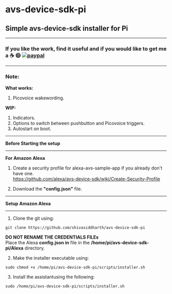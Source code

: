 # avs-device-sdk-pi
## Simple avs-device-sdk installer for Pi   

*******************************************************************************************************************************
### **If you like the work, find it useful and if you would like to get me a :coffee: :smile:** [![paypal](https://www.paypalobjects.com/en_US/i/btn/btn_donate_LG.gif)](https://www.paypal.com/cgi-bin/webscr?cmd=_s-xclick&hosted_button_id=7GH3YDCHZ36QN)  

*******************************************************************************************************************************
### Note:
**What works:**    
1. Picovoice wakewording.   

**WIP:**    
1. Indicators.   
2. Options to switch between pushbutton and Picovoice triggers.     
3. Autostart on boot.    
****************************************************************
**Before Starting the setup**
****************************************************************

**For Amazon Alexa**  
1. Create a security profile for alexa-avs-sample-app if you already don't have one.  
https://github.com/alexa/avs-device-sdk/wiki/Create-Security-Profile  

2. Download the **"config.json"** file.


***************************************************************
**Setup Amazon Alexa**     
***************************************************************
1. Clone the git using:
```
git clone https://github.com/shivasiddharth/avs-device-sdk-pi  
```    
**DO NOT RENAME THE CREDENTIALS FILEs**     
Place the Alexa **config.json in** file in the  **/home/pi/avs-device-sdk-pi/Alexa** directory.        

2. Make the installer executable using:
```
sudo chmod +x /home/pi/avs-device-sdk-pi/scripts/installer.sh  
```    
3. Install the assistantusing the following:         
```
sudo /home/pi/avs-device-sdk-pi/scripts/installer.sh  
```      


